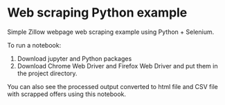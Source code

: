 # Web scraping Python example
Simple Zillow webpage web scraping example using Python + Selenium. 

To run a notebook:

1. Download jupyter and Python packages
2. Download Chrome Web Driver and Firefox Web Driver and put them in the project directory.

You can also see the processed output converted to html file and CSV file with scrapped offers using this notebook.


